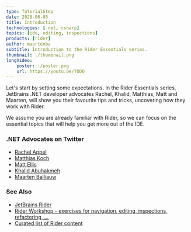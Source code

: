 ```yaml
---
type: TutorialStep
date: 2020-06-05
title: Introduction
technologies: [.net, csharp]
topics: [ide, editing, inspections]
products: [rider]
author: maartenba
subtitle: Introduction to the Rider Essentials series.
thumbnail: ./thumbnail.png
longVideo: 
    poster: ./poster.png
    url: https://youtu.be/TODO
---
```


Let's start by setting some expectations. In the Rider Essentials series, JetBrains .NET developer advocates Rachel, Khalid, Matthias, Matt and Maarten, will show you their favourite tips and tricks, uncovering how they work with Rider.

We assume you are already familiar with Rider, so we can focus on the essential topics that will help you get more out of the IDE.

### .NET Advocates on Twitter

- [Rachel Appel](https://www.twitter.com/RachelAppel)
- [Matthias Koch](https://www.twitter.com/matkoch87)
- [Matt Ellis](https://www.twitter.com/citizenmatt)
- [Khalid Abuhakmeh](https://www.twitter.com/buhakmeh)
- [Maarten Balliauw](https://www.twitter.com/MaartenBalliauw)

### See Also

- [JetBrains Rider](https://www.jetbrains.com/rider/)
- [Rider Workshop - exercises for navigation, editing, inspections, refactoring, ...](https://github.com/JetBrains/resharper-rider-samples)
- [Curated list of Rider content](https://github.com/maartenba/rider-content/)